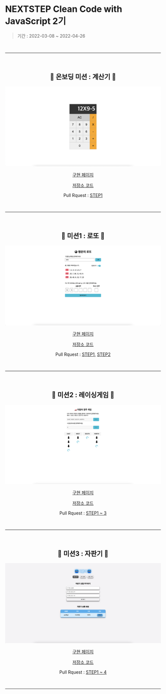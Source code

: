# NEXTSTEP Clean Code with JavaScript 2기 
> 기간 : 2022-03-08 ~ 2022-04-26

<br/>
<hr/>

<br/>
<div align=center>

<h2>🧮 온보딩 미션 : 계산기 🧮</h2>

<img src="./img/01.png" width="600"/>

<p><a href="https://inseong-so.github.io/js-calculator/">구현 페이지</a></p>
<p><a href="https://github1s.com/inseong-so/js-calculator/">저장소 코드</a></p>
<p>Pull Rquest : <a href="https://github.com/next-step/js-calculator/pull/89">STEP1</a></p>

</div>

<br/>
<hr/>

<br/>
<div align=center>

<h2>🎰 미션1 : 로또 🎰</h2>

<img src="./img/02.png" width="600"/>

<p><a href="https://inseong-so.github.io/js-lotto/">구현 페이지</a></p>
<p><a href="https://github1s.com/inseong-so/js-lotto/">저장소 코드</a></p>
<p>Pull Rquest : <a href="https://github.com/next-step/js-lotto/pull/83">STEP1</a>, <a href="https://github.com/next-step/js-lotto/pull/112">STEP2</a></p>

</div>

<br/>
<hr/>

<br/>
<div align=center>

<h2>🚗 미션2 : 레이싱게임 🚗</h2>

<img src="./img/03.png" width="600"/>

<p><a href="https://inseong-so.github.io/js-racingcar/">구현 페이지</a></p>
<p><a href="https://github1s.com/inseong-so/js-racingcar/">저장소 코드</a></p>
<p>Pull Rquest : <a href="https://github.com/next-step/js-racingcar/pull/62">STEP1 ~ 3</a></p>

</div>

<br/>
<hr/>

<br/>
<div align=center>

<h2>🏧 미션3 : 자판기 🏧</h2>

<img src="./img/04.png" width="600"/>

<p><a href="https://inseong-so.github.io/js-vending-machine/">구현 페이지</a></p>
<p><a href="https://github1s.com/inseong-so/js-vending-machine/">저장소 코드</a></p>
<p>Pull Rquest : <a href="https://github.com/next-step/js-vending-machine/pull/30">STEP1 ~ 4</a></p>

</div>

<br/>
<hr/>
<br/>